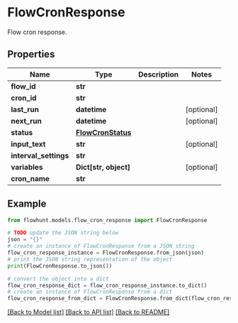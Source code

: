 # FlowCronResponse

Flow cron response.

## Properties

Name | Type | Description | Notes
------------ | ------------- | ------------- | -------------
**flow_id** | **str** |  | 
**cron_id** | **str** |  | 
**last_run** | **datetime** |  | [optional] 
**next_run** | **datetime** |  | [optional] 
**status** | [**FlowCronStatus**](FlowCronStatus.md) |  | 
**input_text** | **str** |  | [optional] 
**interval_settings** | **str** |  | 
**variables** | **Dict[str, object]** |  | [optional] 
**cron_name** | **str** |  | 

## Example

```python
from flowhunt.models.flow_cron_response import FlowCronResponse

# TODO update the JSON string below
json = "{}"
# create an instance of FlowCronResponse from a JSON string
flow_cron_response_instance = FlowCronResponse.from_json(json)
# print the JSON string representation of the object
print(FlowCronResponse.to_json())

# convert the object into a dict
flow_cron_response_dict = flow_cron_response_instance.to_dict()
# create an instance of FlowCronResponse from a dict
flow_cron_response_from_dict = FlowCronResponse.from_dict(flow_cron_response_dict)
```
[[Back to Model list]](../README.md#documentation-for-models) [[Back to API list]](../README.md#documentation-for-api-endpoints) [[Back to README]](../README.md)



